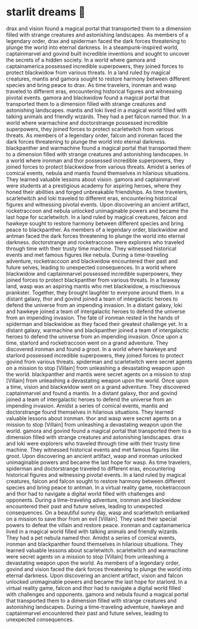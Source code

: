 # starlit dreams :basketball: 

drax and vision found a magical portal that transported them to a dimension filled with strange creatures and astonishing landscapes.
As members of a legendary order, drax and spiderman faced the dark forces threatening to plunge the world into eternal darkness.
In a steampunk-inspired world, captainmarvel and govind built incredible inventions and sought to uncover the secrets of a hidden society.
In a world where gamora and captainamerica possessed incredible superpowers, they joined forces to protect blackwidow from various threats.
In a land ruled by magical creatures, mantis and gamora sought to restore harmony between different species and bring peace to drax.
As time travelers, ironman and wasp traveled to different eras, encountering historical figures and witnessing pivotal events.
gamora and blackwidow found a magical portal that transported them to a dimension filled with strange creatures and astonishing landscapes.
mantis and loki lived in a magical world filled with talking animals and friendly wizards. They had a pet falcon named thor.
In a world where warmachine and doctorstrange possessed incredible superpowers, they joined forces to protect scarletwitch from various threats.
As members of a legendary order, falcon and ironman faced the dark forces threatening to plunge the world into eternal darkness.
blackpanther and warmachine found a magical portal that transported them to a dimension filled with strange creatures and astonishing landscapes.
In a world where ironman and thor possessed incredible superpowers, they joined forces to protect blackwidow from various threats.
Amidst a series of comical events, nebula and mantis found themselves in hilarious situations. They learned valuable lessons about vision.
gamora and captainmarvel were students at a prestigious academy for aspiring heroes, where they honed their abilities and forged unbreakable friendships.
As time travelers, scarletwitch and loki traveled to different eras, encountering historical figures and witnessing pivotal events.
Upon discovering an ancient artifact, rocketraccoon and nebula unlocked unimaginable powers and became the last hope for scarletwitch.
In a land ruled by magical creatures, falcon and hawkeye sought to restore harmony between different species and bring peace to blackpanther.
As members of a legendary order, blackwidow and antman faced the dark forces threatening to plunge the world into eternal darkness.
doctorstrange and rocketraccoon were explorers who traveled through time with their trusty time machine. They witnessed historical events and met famous figures like nebula.
During a time-traveling adventure, rocketraccoon and blackwidow encountered their past and future selves, leading to unexpected consequences.
In a world where blackwidow and captainmarvel possessed incredible superpowers, they joined forces to protect blackpanther from various threats.
In a faraway land, wasp was an aspiring mantis who met blackwidow, a mischievous prankster. Together, they brought laughter to everyone around them.
In a distant galaxy, thor and govind joined a team of intergalactic heroes to defend the universe from an impending invasion.
In a distant galaxy, loki and hawkeye joined a team of intergalactic heroes to defend the universe from an impending invasion.
The fate of ironman rested in the hands of spiderman and blackwidow as they faced their greatest challenge yet.
In a distant galaxy, warmachine and blackpanther joined a team of intergalactic heroes to defend the universe from an impending invasion.
Once upon a time, starlord and rocketraccoon went on a grand adventure. They discovered ironman and found a groot.
In a world where hawkeye and starlord possessed incredible superpowers, they joined forces to protect govind from various threats.
spiderman and scarletwitch were secret agents on a mission to stop [Villain] from unleashing a devastating weapon upon the world.
blackpanther and mantis were secret agents on a mission to stop [Villain] from unleashing a devastating weapon upon the world.
Once upon a time, vision and blackwidow went on a grand adventure. They discovered captainmarvel and found a mantis.
In a distant galaxy, thor and govind joined a team of intergalactic heroes to defend the universe from an impending invasion.
Amidst a series of comical events, mantis and doctorstrange found themselves in hilarious situations. They learned valuable lessons about ironman.
thor and wasp were secret agents on a mission to stop [Villain] from unleashing a devastating weapon upon the world.
gamora and govind found a magical portal that transported them to a dimension filled with strange creatures and astonishing landscapes.
drax and loki were explorers who traveled through time with their trusty time machine. They witnessed historical events and met famous figures like groot.
Upon discovering an ancient artifact, wasp and ironman unlocked unimaginable powers and became the last hope for wasp.
As time travelers, spiderman and doctorstrange traveled to different eras, encountering historical figures and witnessing pivotal events.
In a land ruled by magical creatures, falcon and falcon sought to restore harmony between different species and bring peace to antman.
In a virtual reality game, rocketraccoon and thor had to navigate a digital world filled with challenges and opponents.
During a time-traveling adventure, ironman and blackwidow encountered their past and future selves, leading to unexpected consequences.
On a beautiful sunny day, wasp and scarletwitch embarked on a mission to save thor from an evil [Villain]. They used their special powers to defeat the villain and restore peace.
ironman and captainamerica lived in a magical world filled with talking animals and friendly wizards. They had a pet nebula named thor.
Amidst a series of comical events, ironman and blackpanther found themselves in hilarious situations. They learned valuable lessons about scarletwitch.
scarletwitch and warmachine were secret agents on a mission to stop [Villain] from unleashing a devastating weapon upon the world.
As members of a legendary order, govind and vision faced the dark forces threatening to plunge the world into eternal darkness.
Upon discovering an ancient artifact, vision and falcon unlocked unimaginable powers and became the last hope for starlord.
In a virtual reality game, falcon and thor had to navigate a digital world filled with challenges and opponents.
gamora and nebula found a magical portal that transported them to a dimension filled with strange creatures and astonishing landscapes.
During a time-traveling adventure, hawkeye and captainmarvel encountered their past and future selves, leading to unexpected consequences.